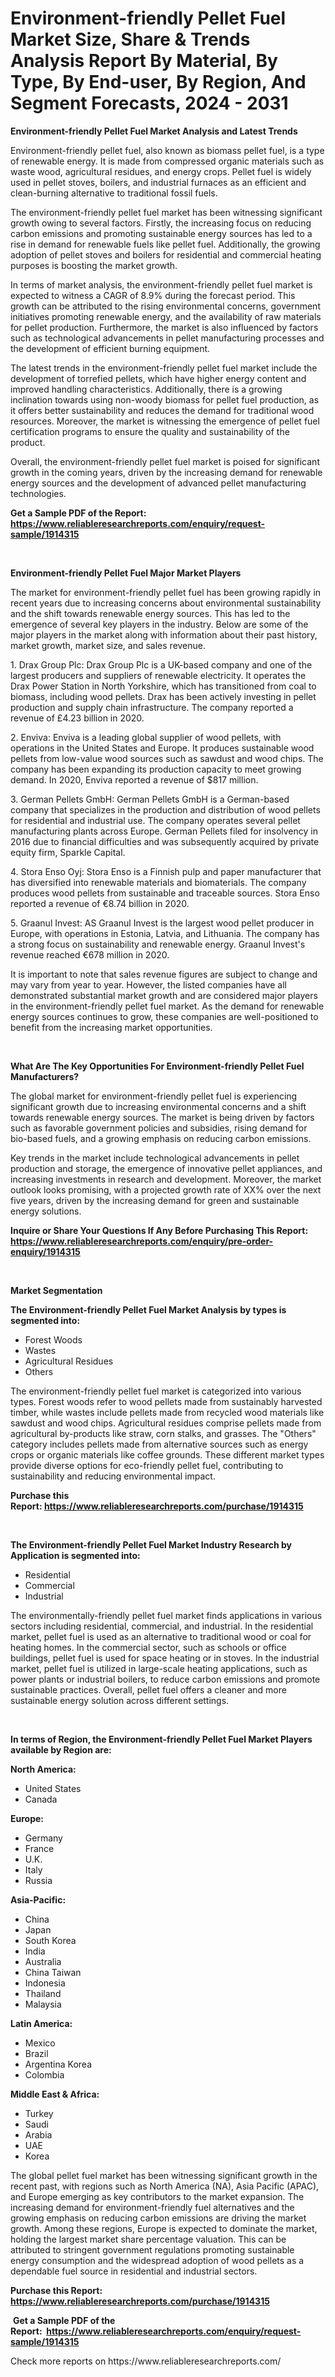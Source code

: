 <p><h1>Environment-friendly Pellet Fuel Market Size, Share & Trends Analysis Report By Material, By Type, By End-user, By Region, And Segment Forecasts, 2024 - 2031</h1></p><p><strong>Environment-friendly Pellet Fuel Market Analysis and Latest Trends</strong></p>
<p><p>Environment-friendly pellet fuel, also known as biomass pellet fuel, is a type of renewable energy. It is made from compressed organic materials such as waste wood, agricultural residues, and energy crops. Pellet fuel is widely used in pellet stoves, boilers, and industrial furnaces as an efficient and clean-burning alternative to traditional fossil fuels.</p><p>The environment-friendly pellet fuel market has been witnessing significant growth owing to several factors. Firstly, the increasing focus on reducing carbon emissions and promoting sustainable energy sources has led to a rise in demand for renewable fuels like pellet fuel. Additionally, the growing adoption of pellet stoves and boilers for residential and commercial heating purposes is boosting the market growth.</p><p>In terms of market analysis, the environment-friendly pellet fuel market is expected to witness a CAGR of 8.9% during the forecast period. This growth can be attributed to the rising environmental concerns, government initiatives promoting renewable energy, and the availability of raw materials for pellet production. Furthermore, the market is also influenced by factors such as technological advancements in pellet manufacturing processes and the development of efficient burning equipment.</p><p>The latest trends in the environment-friendly pellet fuel market include the development of torrefied pellets, which have higher energy content and improved handling characteristics. Additionally, there is a growing inclination towards using non-woody biomass for pellet fuel production, as it offers better sustainability and reduces the demand for traditional wood resources. Moreover, the market is witnessing the emergence of pellet fuel certification programs to ensure the quality and sustainability of the product.</p><p>Overall, the environment-friendly pellet fuel market is poised for significant growth in the coming years, driven by the increasing demand for renewable energy sources and the development of advanced pellet manufacturing technologies.</p></p>
<p><strong>Get a Sample PDF of the Report:&nbsp; <a href="https://www.reliableresearchreports.com/enquiry/request-sample/1914315">https://www.reliableresearchreports.com/enquiry/request-sample/1914315</a></strong></p>
<p>&nbsp;</p>
<p><strong>Environment-friendly Pellet Fuel Major Market Players</strong></p>
<p><p>The market for environment-friendly pellet fuel has been growing rapidly in recent years due to increasing concerns about environmental sustainability and the shift towards renewable energy sources. This has led to the emergence of several key players in the industry. Below are some of the major players in the market along with information about their past history, market growth, market size, and sales revenue.</p><p>1. Drax Group Plc: Drax Group Plc is a UK-based company and one of the largest producers and suppliers of renewable electricity. It operates the Drax Power Station in North Yorkshire, which has transitioned from coal to biomass, including wood pellets. Drax has been actively investing in pellet production and supply chain infrastructure. The company reported a revenue of £4.23 billion in 2020.</p><p>2. Enviva: Enviva is a leading global supplier of wood pellets, with operations in the United States and Europe. It produces sustainable wood pellets from low-value wood sources such as sawdust and wood chips. The company has been expanding its production capacity to meet growing demand. In 2020, Enviva reported a revenue of $817 million.</p><p>3. German Pellets GmbH: German Pellets GmbH is a German-based company that specializes in the production and distribution of wood pellets for residential and industrial use. The company operates several pellet manufacturing plants across Europe. German Pellets filed for insolvency in 2016 due to financial difficulties and was subsequently acquired by private equity firm, Sparkle Capital.</p><p>4. Stora Enso Oyj: Stora Enso is a Finnish pulp and paper manufacturer that has diversified into renewable materials and biomaterials. The company produces wood pellets from sustainable and traceable sources. Stora Enso reported a revenue of €8.74 billion in 2020.</p><p>5. Graanul Invest: AS Graanul Invest is the largest wood pellet producer in Europe, with operations in Estonia, Latvia, and Lithuania. The company has a strong focus on sustainability and renewable energy. Graanul Invest's revenue reached €678 million in 2020.</p><p>It is important to note that sales revenue figures are subject to change and may vary from year to year. However, the listed companies have all demonstrated substantial market growth and are considered major players in the environment-friendly pellet fuel market. As the demand for renewable energy sources continues to grow, these companies are well-positioned to benefit from the increasing market opportunities.</p></p>
<p>&nbsp;</p>
<p><strong>What Are The Key Opportunities For Environment-friendly Pellet Fuel Manufacturers?</strong></p>
<p><p>The global market for environment-friendly pellet fuel is experiencing significant growth due to increasing environmental concerns and a shift towards renewable energy sources. The market is being driven by factors such as favorable government policies and subsidies, rising demand for bio-based fuels, and a growing emphasis on reducing carbon emissions.</p><p>Key trends in the market include technological advancements in pellet production and storage, the emergence of innovative pellet appliances, and increasing investments in research and development. Moreover, the market outlook looks promising, with a projected growth rate of XX% over the next five years, driven by the increasing demand for green and sustainable energy solutions.</p></p>
<p><strong>Inquire or Share Your Questions If Any Before Purchasing This Report: <a href="https://www.reliableresearchreports.com/enquiry/pre-order-enquiry/1914315">https://www.reliableresearchreports.com/enquiry/pre-order-enquiry/1914315</a></strong></p>
<p>&nbsp;</p>
<p><strong>Market Segmentation</strong></p>
<p><strong>The Environment-friendly Pellet Fuel Market Analysis by types is segmented into:</strong></p>
<p><ul><li>Forest Woods</li><li>Wastes</li><li>Agricultural Residues</li><li>Others</li></ul></p>
<p><p>The environment-friendly pellet fuel market is categorized into various types. Forest woods refer to wood pellets made from sustainably harvested timber, while wastes include pellets made from recycled wood materials like sawdust and wood chips. Agricultural residues comprise pellets made from agricultural by-products like straw, corn stalks, and grasses. The "Others" category includes pellets made from alternative sources such as energy crops or organic materials like coffee grounds. These different market types provide diverse options for eco-friendly pellet fuel, contributing to sustainability and reducing environmental impact.</p></p>
<p><strong>Purchase this Report:&nbsp;<a href="https://www.reliableresearchreports.com/purchase/1914315">https://www.reliableresearchreports.com/purchase/1914315</a></strong></p>
<p>&nbsp;</p>
<p><strong>The Environment-friendly Pellet Fuel Market Industry Research by Application is segmented into:</strong></p>
<p><ul><li>Residential</li><li>Commercial</li><li>Industrial</li></ul></p>
<p><p>The environmentally-friendly pellet fuel market finds applications in various sectors including residential, commercial, and industrial. In the residential market, pellet fuel is used as an alternative to traditional wood or coal for heating homes. In the commercial sector, such as schools or office buildings, pellet fuel is used for space heating or in stoves. In the industrial market, pellet fuel is utilized in large-scale heating applications, such as power plants or industrial boilers, to reduce carbon emissions and promote sustainable practices. Overall, pellet fuel offers a cleaner and more sustainable energy solution across different settings.</p></p>
<p>&nbsp;</p>
<p><strong>In terms of Region, the Environment-friendly Pellet Fuel Market Players available by Region are:</strong></p>
<p>
    <p> <strong> North America: </strong>
        <ul>
            <li>United States</li>
            <li>Canada</li>
        </ul>
        </p> 
    <p> <strong> Europe: </strong>
        <ul>
            <li>Germany</li>
            <li>France</li>
            <li>U.K.</li>
            <li>Italy</li>
            <li>Russia</li>
        </ul>
        </p> 
    <p> <strong> Asia-Pacific: </strong>
        <ul>
            <li>China</li>
            <li>Japan</li>
            <li>South Korea</li>
            <li>India</li>
            <li>Australia</li>
            <li>China Taiwan</li>
            <li>Indonesia</li>
            <li>Thailand</li>
            <li>Malaysia</li>
        </ul>
        </p> 
    <p> <strong> Latin America: </strong>
        <ul>
            <li>Mexico</li>
            <li>Brazil</li>
            <li>Argentina Korea</li>
            <li>Colombia</li>
        </ul>
        </p> 
    <p> <strong> Middle East & Africa: </strong>
        <ul>
            <li>Turkey</li>
            <li>Saudi</li>
            <li>Arabia</li>
            <li>UAE</li>
            <li>Korea</li>
        </ul>
    </p>
    </p>
<p><p>The global pellet fuel market has been witnessing significant growth in the recent past, with regions such as North America (NA), Asia Pacific (APAC), and Europe emerging as key contributors to the market expansion. The increasing demand for environment-friendly fuel alternatives and the growing emphasis on reducing carbon emissions are driving the market growth. Among these regions, Europe is expected to dominate the market, holding the largest market share percentage valuation. This can be attributed to stringent government regulations promoting sustainable energy consumption and the widespread adoption of wood pellets as a dependable fuel source in residential and industrial sectors.</p></p>
<p><strong>Purchase this Report: <a href="https://www.reliableresearchreports.com/purchase/1914315">https://www.reliableresearchreports.com/purchase/1914315</a></strong></p>
<p>&nbsp;<strong>Get a Sample PDF of the Report:&nbsp;&nbsp;<a href="https://www.reliableresearchreports.com/enquiry/request-sample/1914315">https://www.reliableresearchreports.com/enquiry/request-sample/1914315</a></strong></p>
<p><strong></strong></p>
<p>Check more reports on https://www.reliableresearchreports.com/</p>